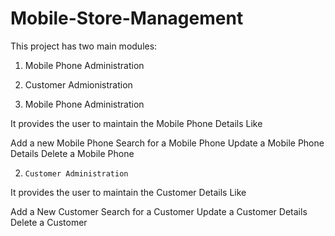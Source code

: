 ﻿# Mobile-Store-Management
This project has two main modules:
1. Mobile Phone Administration 
2. Customer Admionistration


1. Mobile Phone Administration 

It provides the user to maintain the Mobile Phone Details Like 

Add a new Mobile Phone
Search for a Mobile Phone
 Update a Mobile Phone Details
Delete a Mobile Phone

2.     Customer Administration

It provides the user to maintain the Customer Details Like

Add a New Customer
Search for a Customer
Update a Customer Details
Delete a Customer 

